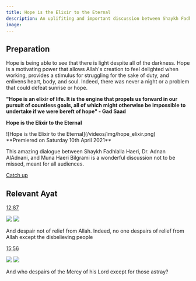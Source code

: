 ```yaml
---
title: Hope is the Elixir to the Eternal
description: An uplifiting and important discussion between Shaykh Fadhlalla, Dr Adnan AlAdnani and Muna Bilgrami Haeri.
image:
--- 
```


## Preparation

Hope is being able to see that there is light despite all of the darkness. Hope is a motivating power that allows Allah's creation to feel delighted when working, provides a stimulus for struggling for the sake of duty, and enlivens heart, body, and soul. Indeed, there was never a night or a problem that could defeat sunrise or hope. 

**"Hope is an elixir of life. It is the engine that propels us forward in our pursuit of countless goals, all of which might otherwise be impossible to undertake if we were bereft of hope" - Gad Saad**

<div markdown="1" class="card article sidebar center">

**Hope is the Elixir to the Eternal**

<div markdown="2" class="article-image">
![Hope is the Elixir to the Eternal](/videos/img/hope_elixir.png)
</div>

<div markdown="3" class="article-para">
**Premiered on Saturday 10th April 2021**<br/>

This amazing dialogue between Shaykh Fadhlalla Haeri, Dr. Adnan AlAdnani, and Muna Haeri Bilgrami is a wonderful discussion not to be missed, meant for all audiences. 

</div>

<div markdown="3" class="article-link">
<a href="https://www.youtube.com/watch?v=2HhFeG-CJ9U" target="_blank" rel="noopener noreferrer">Catch up</a>
</div>

</div>

## Relevant Ayat

<a href="https://quran.com/12/87" target="_blank" rel="noopener noreferrer">12:87</a>

<img class="quran" src="../../../img/yusuf_12_87.png" />

<img class="quran-m" src="../../../img/m_yusuf_12_87.png" />

And despair not of relief from Allah. Indeed, no one despairs of relief from Allah except the disbelieving people

<a href="https://quran.com/15/56" target="_blank" rel="noopener noreferrer">15:56</a>

<img class="quran" src="../../../img/hijr_15_56.png" />

<img class="quran-m" src="../../../img/m_hijr_15_56.png" />

And who despairs of the Mercy of his Lord except for those astray?